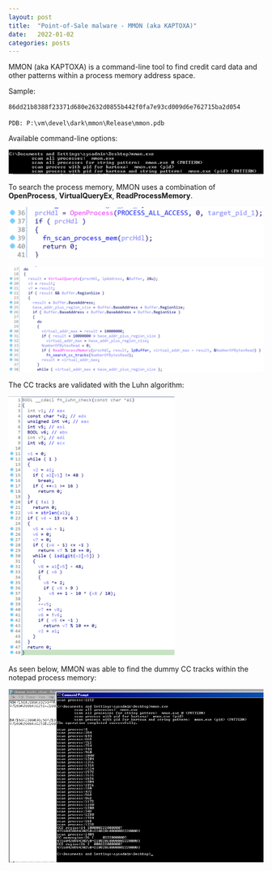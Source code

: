 ```yaml
---
layout: post
title:  "Point-of-Sale malware - MMON (aka KAPTOXA)"
date:   2022-01-02
categories: posts
---
```




MMON (aka KAPTOXA) is a command-line tool to find credit card data and other patterns within a process memory address space.



Sample:

```
86dd21b8388f23371d680e2632d0855b442f0fa7e93cd009d6e762715ba2d054

PDB: P:\vm\devel\dark\mmon\Release\mmon.pdb
```



Available command-line options:

![ ](/assets/images/mmon/image-20210301010323487.png)



To search the process memory, MMON uses a combination of **OpenProcess**, **VirtualQueryEx**, **ReadProcessMemory**.

![ ](/assets/images/mmon/image-20220101232159057.png)



![ ](/assets/images/mmon/image-20220101232457591.png)



The CC tracks are validated with the Luhn algorithm:

<img src="/assets/images/mmon/image-20220101232705126.png" alt="aaa" style="zoom: 50%;" />



As seen below, MMON was able to find the dummy CC tracks within the notepad process memory:

![ ](/assets/images/mmon/finding_tracks.png)




